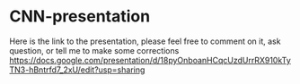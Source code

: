 # CNN-presentation

Here is the link to the presentation, please feel free to comment on it, ask question, or tell me to make some corrections
https://docs.google.com/presentation/d/18pyOnboanHCqcUzdUrrRX910kTyTN3-hBntrfd7_2xU/edit?usp=sharing
